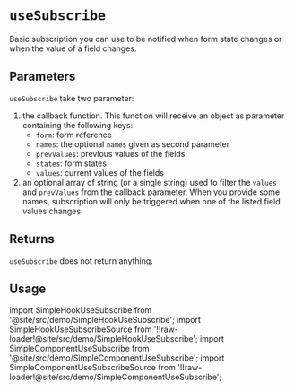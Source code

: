 # `useSubscribe`

Basic subscription you can use to be notified when form state changes or when the value of a field changes.

## Parameters

`useSubscribe` take two parameter:

1. the callback function. This function will receive an object as parameter containing the following keys:
   - `form`: form reference
   - `names`: the optional `names` given as second parameter
   - `prevValues`: previous values of the fields
   - `states`: form states
   - `values`: current values of the fields
2. an optional array of string (or a single string) used to filter the `values` and `prevValues` from the callback parameter. When you provide some names, subscription will only be triggered when one of the listed field values changes

## Returns

`useSubscribe` does not return anything.

## Usage

import SimpleHookUseSubscribe from '@site/src/demo/SimpleHookUseSubscribe';
import SimpleHookUseSubscribeSource from '!!raw-loader!@site/src/demo/SimpleHookUseSubscribe';
import SimpleComponentUseSubscribe from '@site/src/demo/SimpleComponentUseSubscribe';
import SimpleComponentUseSubscribeSource from '!!raw-loader!@site/src/demo/SimpleComponentUseSubscribe';

<DemoTabs Component={SimpleComponentUseSubscribe} Hook={SimpleHookUseSubscribe} componentCode={SimpleComponentUseSubscribeSource} componentMetastring="{11,12,15,27,35}" hookCode={SimpleHookUseSubscribeSource} hookMetastring="{11,12,15,33,39}" withModes withRevalidateModes />
